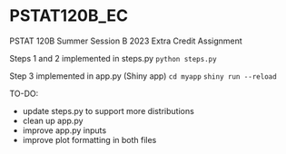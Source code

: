 # PSTAT120B_EC
PSTAT 120B Summer Session B 2023 Extra Credit Assignment

Steps 1 and 2 implemented in steps.py
``python steps.py``

Step 3 implemented in app.py (Shiny app)
``cd myapp``
``shiny run --reload``

TO-DO:
- update steps.py to support more distributions
- clean up app.py
- improve app.py inputs
- improve plot formatting in both files